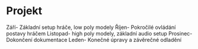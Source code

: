 # Projekt

Září- Základní setup hráče, low poly modely
Říjen- Pokročilé ovládání postavy hráčem
Listopad- high poly modely, základní audio setup
Prosinec- Dokončení dokumentace
Leden- Konečné úpravy a závěrečné odladění

